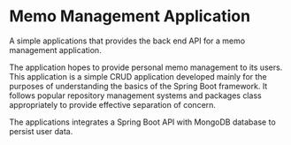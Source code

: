 #  Memo Management Application

A simple applications that provides the back end API for a memo management application. 

The application hopes to provide personal memo management to its users. This application is a simple CRUD application developed mainly for the purposes of understanding the basics of the Spring Boot framework. It follows popular repository management systems and packages class appropriately to provide effective separation of concern.

The applications integrates a Spring Boot API with MongoDB database to persist user data.